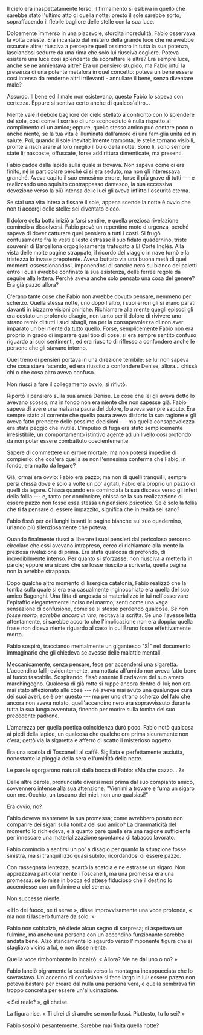 Il cielo era inaspettatamente terso. Il firmamento si esibiva in quello che sarebbe stato l'ultimo atto di quella notte: presto il sole sarebbe sorto, sopraffacendo il flebile bagliore delle stelle con la sua luce.

Dolcemente immerso in una piacevole, stordita incredulità, Fabio osservava la volta celeste. Era incantato dal mistero della grande luce che ne avrebbe oscurate altre; riusciva a percepire quell'ossimoro in tutta la sua potenza, lasciandosi sedurre da una rima che solo lui riusciva cogliere. Poteva esistere una luce così splendente da sopraffare le altre? Era sempre luce, anche se ne annientava altre? Era un pensiero stupido, ma Fabio intuì la presenza di una potente metafora in quel concetto: poteva un bene essere così intenso da renderne altri irrilevanti - annullare il bene, senza diventare male?

Assurdo. Il bene ed il male non esistevano, questo Fabio lo sapeva con certezza. Eppure si sentiva certo anche di qualcos'altro...

Niente vale il debole bagliore del cielo stellato a confronto con lo splendere del sole, così come il sorriso di uno sconosciuto è nulla rispetto al complimento di un amico; eppure, quello stesso amico può contare poco o anche niente, se la tua vita è illuminata dall'amore di una famiglia unita ed in salute. Poi, quando il sole inevitabilmente tramonta, le stelle tornano visibili, pronte a rischiarare al loro meglio il buio della notte. Sono lì, sono sempre state lì; nascoste, offuscate, forse addirittura dimenticate, ma presenti.

Fabio cadde dalla lapide sulla quale si trovava. Non sapeva come ci era finito, né in particolare perché ci si era seduto, ma non gli interessava granché. Aveva capito il suo ennesimo errore, forse il più grave di tutti --- e realizzando uno squisito contrappasso dantesco, la sua eccessiva devozione verso la più intensa delle luci gli aveva inflitto l'oscurità eterna.

Se stai una vita intera a fissare il sole, appena scende la notte è ovvio che non ti accorgi delle stelle: sei diventato cieco.

Il dolore della botta iniziò a farsi sentire, e quella preziosa rivelazione cominciò a dissolversi. Fabio provò un repentino moto d'urgenza, perché sapeva di dover catturare quel pensiero a tutti i costi. Si frugò confusamente fra le vesti e lesto estrasse il suo fidato quadernino, triste souvenir di Barcellona orgogliosamente trafugato a El Corte Inglès. Alla vista delle molte pagine strappate, il ricordo del viaggio in nave tornò e la tristezza lo invase prepotente. Aveva buttato via una buona metà di quei momenti ossessionandosi, imponendosi di sancire nero su bianco dei paletti entro i quali avrebbe confinato la sua esistenza, delle ferree regole da seguire alla lettera. Perché aveva anche solo pensato una cosa del genere? Era già pazzo allora?

C'erano tante cose che Fabio non avrebbe dovuto pensare, nemmeno per scherzo. Quella stessa notte, uno dopo l'altro, i suoi errori gli si erano parati davanti in bizzarre visioni oniriche. Richiamare alla mente quegli episodi gli era costato un profondo disagio, non tanto per il dolore di rivivere uno strano remix di tutti i suoi sbagli, ma per la consapevolezza di non aver imparato un bel niente da tutto quello. Forse, semplicemente Fabio non era proprio in grado di imparare quel tipo di cose; si era sempre sentito confuso riguardo ai suoi sentimenti, ed era riuscito di riflesso a confondere anche le persone che gli stavano intorno.

Quel treno di pensieri portava in una direzione terribile: se lui non sapeva che cosa stava facendo, ed era riuscito a confondere Denise, allora... chissà chi o che cosa altro aveva confuso. 

Non riuscì a fare il collegamento ovvio; si rifiutò. 

Riportò il pensiero sulla sua amica Denise. Le cose che lei gli aveva detto lo avevano scosso, ma in fondo non era niente che non sapesse già. Fabio sapeva di avere una malsana paura del dolore, lo aveva sempre saputo. Era sempre stato al corrente che quella paura aveva distorto la sua ragione e gli aveva fatto prendere delle pessime decisioni --- ma quella consapevolezza era stata peggio che inutile. L'impulso di fuga era stato semplicemente irresistibile, un comportamento istintivo agente ad un livello così profondo da non poter essere combattuto coscientemente. 

Sapere di commettere un errore mortale, ma non potersi impedire di compierlo: che cos'era quella se non l'ennesima conferma che Fabio, in fondo, era matto da legare?

Già, ormai era ovvio: Fabio era pazzo; ma non di quelli tranquilli, sempre persi chissà dove e solo a volte un po' agitati, Fabio era proprio un pazzo di quelli da legare. Chissà quando era cominciata la sua discesa verso gli inferi della follia --- e, tanto per cominciare, chissà se la sua realizzazione di essere pazzo non fosse essa stessa un pensiero psicotico. Se è solo la follia che ti fa pensare di essere impazzito, significa che in realtà sei sano?

Fabio fissò per dei lunghi istanti le pagine bianche sul suo quadernino, urlando più silenziosamente che poteva.

Quando finalmente riuscì a liberare i suoi pensieri dal pericoloso percorso circolare che essi avevano intrapreso, cercò di richiamare alla mente la preziosa rivelazione di prima. Era stata qualcosa di profondo, di incredibilmente intenso. Per quanto si sforzasse, non riusciva a metterla in parole; eppure era sicuro che se fosse riuscito a scriverla, quella pagina non la avrebbe strappata.

Dopo qualche altro momento di lisergica catatonia, Fabio realizzò che la tomba sulla quale si era era casualmente inginocchiato era quella del suo amico Bagonghi. Una fitta di angoscia si materializzò in lui nell'osservare l'epitaffio elegantemente inciso nel marmo; sentì come una vaga sensazione di confusione, come se si stesse perdendo qualcosa. *Se non fosse morto, sarebbe ancora in vita*, recitava la scritta. Se uno l'avesse letta attentamente, si sarebbe accorto che l'implicazione non era doppia: quella frase non diceva niente riguardo al caso in cui Bruno fosse effettivamente morto. 

Fabio sospirò, tracciando mentalmente un gigantesco "SÌ" nel documento immaginario che gli chiedeva se avesse delle malattie mentali.

Meccanicamente, senza pensare, fece per accendersi una sigaretta. L'accendino fallì; evidentemente, una nottata all'umido non aveva fatto bene al fuoco tascabile. Sospirando, fissò assente il cadavere del suo amato marchingegno. Qualcosa di già rotto si ruppe ancora dentro di lui; non era mai stato affezionato alle cose --- né aveva mai avuto una qualunque cura dei suoi averi, se è per questo --- ma per uno strano scherzo del fato che ancora non aveva notato, quell'accendino nero era sopravvissuto durante tutta la sua lunga avventura, finendo per morire sulla tomba del suo precedente padrone.

L'amarezza per quella poetica coincidenza durò poco. Fabio notò qualcosa ai piedi della lapide, un qualcosa che qualche ora prima sicuramente non c'era; gettò via la sigaretta e afferrò di scatto il misterioso oggetto.

Era una scatola di Toscanelli al caffé. Sigillata e perfettamente asciutta, nonostante la pioggia della sera e l'umidità della notte.

Le parole sgorgarono naturali dalla bocca di Fabio: «Ma che cazzo... ?»

Delle altre parole, pronunciate diversi mesi prima dal suo compianto amico, sovvennero intense alla sua attenzione: "Vienimi a trovare e fuma un sigaro con me. Occhio, un toscano dei miei, non uno qualsiasi!" 

Era ovvio, no? 

Fabio doveva mantenere la sua promessa; come avrebbero potuto non comparire dei sigari sulla tomba del suo amico? La drammaticità del momento lo richiedeva, e a quanto pare quella era una ragione sufficiente per innescare una materializzazione spontanea di tabacco lavorato. 

Fabio cominciò a sentirsi un po' a disagio per quanto la situazione fosse sinistra, ma si tranquillizzò quasi subito, ricordandosi di essere pazzo. 

Con rassegnata lentezza, scartò la scatola e ne estrasse un sigaro. Non apprezzava particolarmente i Toscanelli, ma una promessa era una promessa: se lo mise in bocca ed attese fiducioso che il destino lo accendesse con un fulmine a ciel sereno. 

Non successe niente.

« Ho del fuoco, se ti serve », disse improvvisamente una voce profonda, « ma non ti lascerò fumare da solo. »

Fabio non sobbalzò, né diede alcun segno di sorpresa; si aspettava un fulmine, ma anche una persona con un accendino funzionante sarebbe andata bene. Alzò stancamente lo sgaurdo verso l'imponente figura che si stagliava vicino a lui, e non disse niente.

Quella voce rimbombante lo incalzò: « Allora? Me ne dai uno o no? »

Fabio lanciò pigramente la scatola verso la montagna incappucciata che lo sovrastava. Un'accenno di confusione si fece largo in lui: essere pazzo non poteva bastare per creare dal nulla una persona vera, e quella sembrava fin troppo concreta per essere un'allucinazione.

« Sei reale? », gli cheise.

La figura rise. « Ti direi di sì anche se non lo fossi. Piuttosto, tu lo sei? »

Fabio sospirò pesantemente. Sarebbe mai finita quella notte?